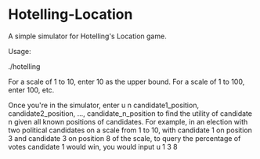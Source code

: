 Hotelling-Location
==================

A simple simulator for Hotelling's Location game.

Usage:

./hotelling <upper bound of scale> <number of candidates>

For a scale of 1 to 10, enter 10 as the upper bound. For a scale of 1 to 100, enter 100, etc.

Once you're in the simulator, enter u n candidate1_position, candidate2_position, ..., candidate_n_position to find the utility of candidate n given all known positions of candidates. For example, in an election with two political candidates on a scale from 1 to 10, with candidate 1 on position 3 and candidate 3 on position 8 of the scale, to query the percentage of votes candidate 1 would win, you would input u 1 3 8
